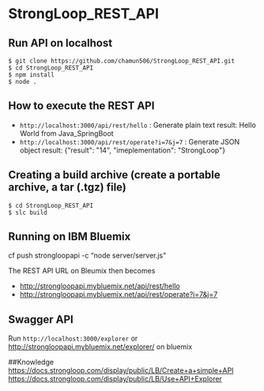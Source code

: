 # StrongLoop_REST_API 

## Run API on localhost
```
$ git clone https://github.com/chamun506/StrongLoop_REST_API.git
$ cd StrongLoop_REST_API
$ npm install
$ node .
```

## How to execute the REST API 
- `http://localhost:3000/api/rest/hello` : Generate plain text result: Hello World from Java_SpringBoot
- `http://localhost:3000/api/rest/operate?i=7&j=7` : Generate JSON object result: {"result": "14", "imeplementation": "StrongLoop"}

## Creating a build archive (create a portable archive, a tar (.tgz) file)
```
$ cd StrongLoop_REST_API
$ slc build
```

## Running on IBM Bluemix
cf push strongloopapi  -c “node server/server.js"

The REST API URL on Bleumix then becomes 
- http://strongloopapi.mybluemix.net/api/rest/hello
- http://strongloopapi.mybluemix.net/api/rest/operate?i=7&j=7

## Swagger API
Run `http://localhost:3000/explorer` 
or http://strongloopapi.mybluemix.net/explorer/ on bluemix

##Knowledge
https://docs.strongloop.com/display/public/LB/Create+a+simple+API
https://docs.strongloop.com/display/public/LB/Use+API+Explorer


